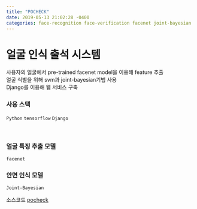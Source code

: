 ```yaml
---
title: "POCHECK"
date: 2019-05-13 21:02:28 -0400
categories: face-recognition face-verification facenet joint-bayesian 
---
```

# 얼굴 인식 출석 시스템 <br>

사용자의 얼굴에서 pre-trained facenet model을 이용해 feature 추출<br>
얼굴 식별을 위해 svm과 joint-bayesian기법 사용<br>
Django를 이용해 웹 서비스 구축<br>

### 사용 스택 <br>

`Python` `tensorflow` `Django`

<br>

### 얼굴 특징 추출 모델
```
facenet 
```

### 안면 인식 모델
```
Joint-Bayesian
```


소스코드 [pocheck][pocheck-gh]

[pocheck-gh]:   https://github.com/pocheck-v2/Pocheck-V2-Beta
